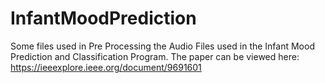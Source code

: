 # InfantMoodPrediction
Some files used in Pre Processing the Audio Files used in the Infant Mood Prediction and Classification Program. The paper can be viewed here:
https://ieeexplore.ieee.org/document/9691601
